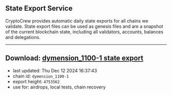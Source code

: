 ## State Export Service
CryptoCrew provides automatic daily state exports for all chains we validate. State export files can be used as genesis files and are a snapshot of the current blockchain state, including all validators, accounts, balances and delegations.

---
**Download: [dymension_1100-1 state export](https://dl-eu2.ccvalidators.com/SERVICE/dymension/dymension_1100-1_export_4753562.json)**
---

- last updated: Thu Dec 12 2024 16:37:43
- chain id: `dymension_1100-1`
- export height: `4753562`
- use for: airdrops, local tests, chain recovery
